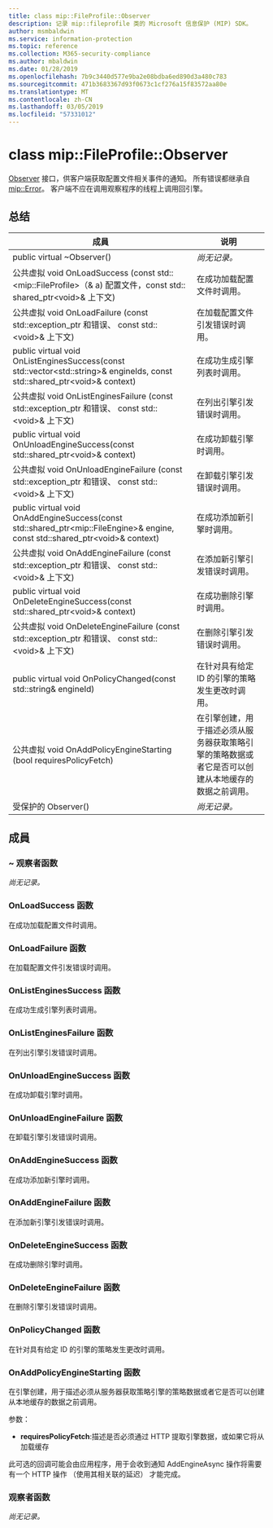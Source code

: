 ```yaml
---
title: class mip::FileProfile::Observer
description: 记录 mip::fileprofile 类的 Microsoft 信息保护 (MIP) SDK。
author: msmbaldwin
ms.service: information-protection
ms.topic: reference
ms.collection: M365-security-compliance
ms.author: mbaldwin
ms.date: 01/28/2019
ms.openlocfilehash: 7b9c3440d577e9ba2e08bdba6ed890d3a480c783
ms.sourcegitcommit: 471b3683367d93f0673c1cf276a15f83572aa80e
ms.translationtype: MT
ms.contentlocale: zh-CN
ms.lasthandoff: 03/05/2019
ms.locfileid: "57331012"
---
```

# <a name="class-mipfileprofileobserver"></a>class mip::FileProfile::Observer 
[Observer](class_mip_fileprofile_observer.md) 接口，供客户端获取配置文件相关事件的通知。
所有错误都继承自 [mip::Error](class_mip_error.md)。 客户端不应在调用观察程序的线程上调用回引擎。
  
## <a name="summary"></a>总结
 成員                        | 说明                                
--------------------------------|---------------------------------------------
public virtual ~Observer()  | _尚无记录。_
公共虚拟 void OnLoadSuccess (const std::\<mip::FileProfile\>（& a) 配置文件，const std:: shared_ptr\<void\>& 上下文)  |  在成功加载配置文件时调用。
公共虚拟 void OnLoadFailure (const std::exception_ptr 和错误、 const std::\<void\>& 上下文)  |  在加载配置文件引发错误时调用。
public virtual void OnListEnginesSuccess(const std::vector\<std::string\>& engineIds, const std::shared_ptr\<void\>& context)  |  在成功生成引擎列表时调用。
公共虚拟 void OnListEnginesFailure (const std::exception_ptr 和错误、 const std::\<void\>& 上下文)  |  在列出引擎引发错误时调用。
public virtual void OnUnloadEngineSuccess(const std::shared_ptr\<void\>& context)  |  在成功卸载引擎时调用。
公共虚拟 void OnUnloadEngineFailure (const std::exception_ptr 和错误、 const std::\<void\>& 上下文)  |  在卸载引擎引发错误时调用。
public virtual void OnAddEngineSuccess(const std::shared_ptr\<mip::FileEngine\>& engine, const std::shared_ptr\<void\>& context)  |  在成功添加新引擎时调用。
公共虚拟 void OnAddEngineFailure (const std::exception_ptr 和错误、 const std::\<void\>& 上下文)  |  在添加新引擎引发错误时调用。
public virtual void OnDeleteEngineSuccess(const std::shared_ptr\<void\>& context)  |  在成功删除引擎时调用。
公共虚拟 void OnDeleteEngineFailure (const std::exception_ptr 和错误、 const std::\<void\>& 上下文)  |  在删除引擎引发错误时调用。
public virtual void OnPolicyChanged(const std::string& engineId)  |  在针对具有给定 ID 的引擎的策略发生更改时调用。
公共虚拟 void OnAddPolicyEngineStarting (bool requiresPolicyFetch)  |  在引擎创建，用于描述必须从服务器获取策略引擎的策略数据或者它是否可以创建从本地缓存的数据之前调用。
受保护的 Observer()  | _尚无记录。_
  
## <a name="members"></a>成員
  
### <a name="observer-function"></a>~ 观察者函数
_尚无记录。_

  
### <a name="onloadsuccess-function"></a>OnLoadSuccess 函数
在成功加载配置文件时调用。
  
### <a name="onloadfailure-function"></a>OnLoadFailure 函数
在加载配置文件引发错误时调用。
  
### <a name="onlistenginessuccess-function"></a>OnListEnginesSuccess 函数
在成功生成引擎列表时调用。
  
### <a name="onlistenginesfailure-function"></a>OnListEnginesFailure 函数
在列出引擎引发错误时调用。
  
### <a name="onunloadenginesuccess-function"></a>OnUnloadEngineSuccess 函数
在成功卸载引擎时调用。
  
### <a name="onunloadenginefailure-function"></a>OnUnloadEngineFailure 函数
在卸载引擎引发错误时调用。
  
### <a name="onaddenginesuccess-function"></a>OnAddEngineSuccess 函数
在成功添加新引擎时调用。
  
### <a name="onaddenginefailure-function"></a>OnAddEngineFailure 函数
在添加新引擎引发错误时调用。
  
### <a name="ondeleteenginesuccess-function"></a>OnDeleteEngineSuccess 函数
在成功删除引擎时调用。
  
### <a name="ondeleteenginefailure-function"></a>OnDeleteEngineFailure 函数
在删除引擎引发错误时调用。
  
### <a name="onpolicychanged-function"></a>OnPolicyChanged 函数
在针对具有给定 ID 的引擎的策略发生更改时调用。
  
### <a name="onaddpolicyenginestarting-function"></a>OnAddPolicyEngineStarting 函数
在引擎创建，用于描述必须从服务器获取策略引擎的策略数据或者它是否可以创建从本地缓存的数据之前调用。

参数：  
* **requiresPolicyFetch**:描述是否必须通过 HTTP 提取引擎数据，或如果它将从加载缓存


此可选的回调可能会由应用程序，用于会收到通知 AddEngineAsync 操作将需要有一个 HTTP 操作 （使用其相关联的延迟） 才能完成。
  
### <a name="observer-function"></a>观察者函数
_尚无记录。_
